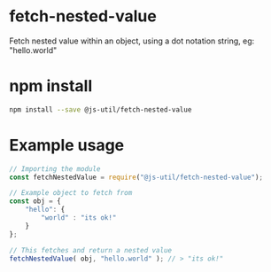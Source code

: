 # fetch-nested-value

Fetch nested value within an object, using a dot notation string, eg: "hello.world"

# npm install

```.bash
npm install --save @js-util/fetch-nested-value
```

# Example usage

```.js
// Importing the module
const fetchNestedValue = require("@js-util/fetch-nested-value");

// Example object to fetch from
const obj = {
	"hello": {
		"world" : "its ok!"
	}
};

// This fetches and return a nested value
fetchNestedValue( obj, "hello.world" ); // > "its ok!"
```
